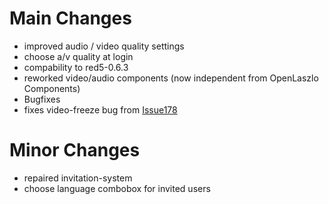 # Main Changes #

  * improved audio / video quality settings
  * choose a/v quality at login
  * compability to red5-0.6.3
  * reworked video/audio components (now independent from OpenLaszlo Components)
  * Bugfixes
  * fixes video-freeze bug from [Issue178](https://code.google.com/p/openmeetings/issues/detail?id=178)


# Minor Changes #

  * repaired invitation-system
  * choose language combobox for invited users